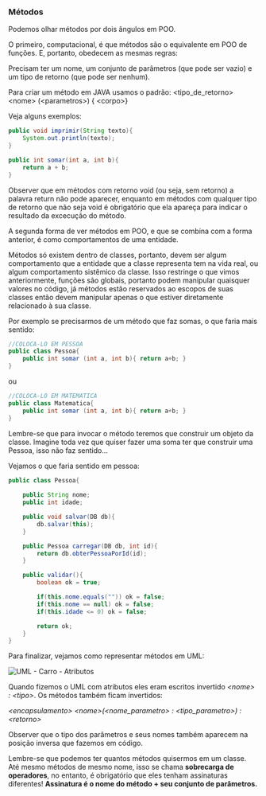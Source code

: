 ### Métodos

Podemos olhar métodos por dois ângulos em POO.

O primeiro, computacional, é que métodos são o equivalente em POO de funções. E, portanto, obedecem as mesmas regras:

Precisam ter um nome, um conjunto de parâmetros (que pode ser vazio) e um tipo de retorno (que pode ser nenhum).

Para criar um método em JAVA usamos o padrão: <tipo_de_retorno> \<nome> (\<parametros>) { \<corpo>}

Veja alguns exemplos:
```java
public void imprimir(String texto){
    System.out.println(texto);
}

public int somar(int a, int b){
    return a + b;
} 
```

Observer que em métodos com retorno void (ou seja, sem retorno) a palavra return não pode aparecer, enquanto em métodos com qualquer tipo de retorno que não seja void é obrigatório que ela apareça para indicar o resultado da excecução do método.

A segunda forma de ver métodos em POO, e que se combina com a forma anterior, é como comportamentos de uma entidade.

Métodos só existem dentro de classes, portanto, devem ser algum comportamento que a entidade que a classe representa tem na vida real, ou algum comportamento sistêmico da classe. Isso restringe o que vimos anteriormente, funções são globais, portanto podem manipular quaisquer valores no código, já métodos estão reservados ao escopos de suas classes então devem manipular apenas o que estiver diretamente relacionado à sua classe.

Por exemplo se precisarmos de um método que faz somas, o que faria mais sentido:

```java
//COLOCA-LO EM PESSOA
public class Pessoa{
    public int somar (int a, int b){ return a+b; }
}
``` 

ou

```java
//COLOCA-LO EM MATEMATICA
public class Matematica{
    public int somar (int a, int b){ return a+b; }
}
``` 
Lembre-se que para invocar o método teremos que construir um objeto da classe. 
Imagine toda vez que quiser fazer uma soma ter que construir uma Pessoa, isso não faz sentido...

Vejamos o que faria sentido em pessoa:
```java
public class Pessoa{
    
    public String nome;
    public int idade;

    public void salvar(DB db){
        db.salvar(this);
    }

    public Pessoa carregar(DB db, int id){
        return db.obterPessoaPorId(id);
    }

    public validar(){
        boolean ok = true;

        if(this.nome.equals("")) ok = false;
        if(this.nome == null) ok = false;
        if(this.idade <= 0) ok = false;

        return ok;
    }
}
```

Para finalizar, vejamos como representar métodos em UML:

![UML - Carro - Atributos](https://github.com/profgabrielmilitello/POO/blob/master/imagens/cap4-uml-matematica.png "UML matemática + métodos")

Quando fizemos o UML com atributos eles eram escritos invertido *\<nome> : \<tipo>*. Os métodos também ficam invertidos:

*\<encapsulamento> \<nome>(<nome_parametro> : <tipo_parametro>) : \<retorno>*

Observer que o tipo dos parâmetros e seus nomes também aparecem na posição inversa que fazemos em código.

Lembre-se que podemos ter quantos métodos quisermos em um classe.
Até mesmo métodos de mesmo nome, isso se chama **sobrecarga de operadores**, no entanto, é obrigatório que eles tenham assinaturas diferentes!
**Assinatura é o nome do método + seu conjunto de parâmetros.**
